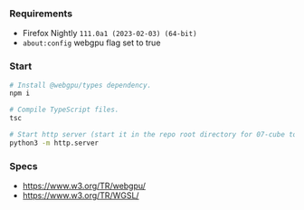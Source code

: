 ### Requirements
- Firefox Nightly `111.0a1 (2023-02-03) (64-bit)`
- `about:config` webgpu flag set to true

### Start

```sh
# Install @webgpu/types dependency.
npm i

# Compile TypeScript files.
tsc

# Start http server (start it in the repo root directory for 07-cube to work).
python3 -m http.server
```

### Specs
- https://www.w3.org/TR/webgpu/
- https://www.w3.org/TR/WGSL/
